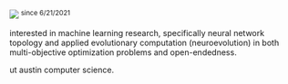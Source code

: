 ![](https://komarev.com/ghpvc/?username=kevin&color=ffabb7&style=flat-square)
<sup>since 6/21/2021</sup>

interested in machine learning research, specifically neural network topology and applied evolutionary computation (neuroevolution) in both multi-objective optimization problems and open-endedness.


ut austin computer science.
